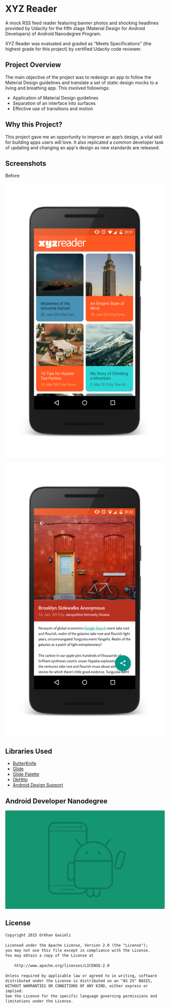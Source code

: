 # XYZ Reader
A mock RSS feed reader featuring banner photos and shocking headlines provided by Udacity for the fifth stage (Material Design for Android Developers) of Android Nanodegree Program.

XYZ Reader was evaluated and graded as "Meets Specifications" (the highest grade for this project) by certified Udacity code reviewer.

## Project Overview

The main objective of the project was to redesign an app to follow the Material Design guidelines and translate a set of static design mocks to a living and breathing app. This involved followings:
* Application of Material Design guidelines
* Separation of an interface into surfaces
* Effective use of transitions and motion

## Why this Project?

This project gave me an opportunity to improve an app’s design, a vital skill for building apps users will love. It also replicated a common developer task of updating and changing an app's design as new standards are released.

## Screenshots

Before:

![screen](screenshots/activity_main.png)

![screen](screenshots/activity_detail.png)

## Libraries Used

* [ButterKnife](https://github.com/JakeWharton/butterknife)
* [Glide](https://github.com/bumptech/glide)
* [Glide Palette](https://github.com/florent37/GlidePalette)
* [OkHttp](https://github.com/square/okhttp)
* [Android Design Support](http://android-developers.blogspot.com/2015/05/android-design-support-library.html)

## Android Developer Nanodegree
[![udacity][1]][2]

[1]: screenshots/nanodegree.png
[2]: https://www.udacity.com/course/android-developer-nanodegree--nd801

## License

    Copyright 2015 Orkhan Gasimli

    Licensed under the Apache License, Version 2.0 (the "License");
    you may not use this file except in compliance with the License.
    You may obtain a copy of the License at

        http://www.apache.org/licenses/LICENSE-2.0

    Unless required by applicable law or agreed to in writing, software
    distributed under the License is distributed on an "AS IS" BASIS,
    WITHOUT WARRANTIES OR CONDITIONS OF ANY KIND, either express or implied.
    See the License for the specific language governing permissions and
    limitations under the License.
